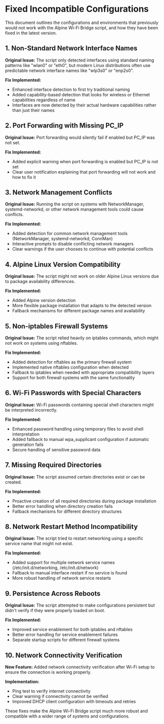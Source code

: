 # Fixed Incompatible Configurations

This document outlines the configurations and environments that previously would not work with the Alpine Wi-Fi Bridge script, and how they have been fixed in the latest version.

## 1. Non-Standard Network Interface Names

**Original Issue:** The script only detected interfaces using standard naming patterns like "wlan0" or "eth0", but modern Linux distributions often use predictable network interface names like "wlp3s0" or "enp2s0".

**Fix Implemented:** 
- Enhanced interface detection to first try traditional naming
- Added capability-based detection that looks for wireless or Ethernet capabilities regardless of name
- Interfaces are now detected by their actual hardware capabilities rather than just their names

## 2. Port Forwarding with Missing PC_IP

**Original Issue:** Port forwarding would silently fail if enabled but PC_IP was not set.

**Fix Implemented:**
- Added explicit warning when port forwarding is enabled but PC_IP is not set
- Clear user notification explaining that port forwarding will not work and how to fix it

## 3. Network Management Conflicts

**Original Issue:** Running the script on systems with NetworkManager, systemd-networkd, or other network management tools could cause conflicts.

**Fix Implemented:**
- Added detection for common network management tools (NetworkManager, systemd-networkd, ConnMan)
- Interactive prompts to disable conflicting network managers
- Clear warnings if the user chooses to continue with potential conflicts

## 4. Alpine Linux Version Compatibility

**Original Issue:** The script might not work on older Alpine Linux versions due to package availability differences.

**Fix Implemented:**
- Added Alpine version detection
- More flexible package installation that adapts to the detected version
- Fallback mechanisms for different package names and availability

## 5. Non-iptables Firewall Systems

**Original Issue:** The script relied heavily on iptables commands, which might not work on systems using nftables.

**Fix Implemented:**
- Added detection for nftables as the primary firewall system
- Implemented native nftables configuration when detected
- Fallback to iptables when needed with appropriate compatibility layers
- Support for both firewall systems with the same functionality

## 6. Wi-Fi Passwords with Special Characters

**Original Issue:** Wi-Fi passwords containing special shell characters might be interpreted incorrectly.

**Fix Implemented:**
- Enhanced password handling using temporary files to avoid shell interpretation
- Added fallback to manual wpa_supplicant configuration if automatic generation fails
- Secure handling of sensitive password data

## 7. Missing Required Directories

**Original Issue:** The script assumed certain directories exist or can be created.

**Fix Implemented:**
- Proactive creation of all required directories during package installation
- Better error handling when directory creation fails
- Fallback mechanisms for different directory structures

## 8. Network Restart Method Incompatibility

**Original Issue:** The script tried to restart networking using a specific service name that might not exist.

**Fix Implemented:**
- Added support for multiple network service names (/etc/init.d/networking, /etc/init.d/network)
- Fallback to manual interface restart if no service is found
- More robust handling of network service restarts

## 9. Persistence Across Reboots

**Original Issue:** The script attempted to make configurations persistent but didn't verify if they were properly loaded on boot.

**Fix Implemented:**
- Improved service enablement for both iptables and nftables
- Better error handling for service enablement failures
- Separate startup scripts for different firewall systems

## 10. Network Connectivity Verification

**New Feature:** Added network connectivity verification after Wi-Fi setup to ensure the connection is working properly.

**Implementation:**
- Ping test to verify internet connectivity
- Clear warning if connectivity cannot be verified
- Improved DHCP client configuration with timeouts and retries

These fixes make the Alpine Wi-Fi Bridge script much more robust and compatible with a wider range of systems and configurations.